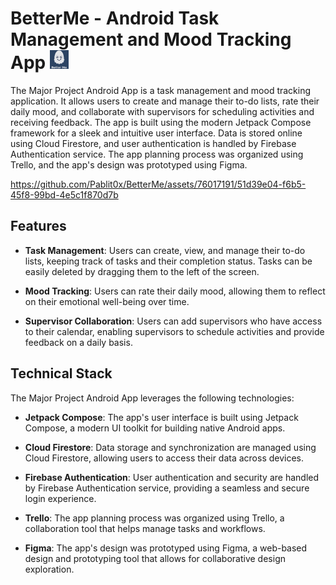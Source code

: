 # BetterMe - Android Task Management and Mood Tracking App <img src="betterMe.jpeg" alt="Logo" width="30" height="30">

The Major Project Android App is a task management and mood tracking application. It allows users to create and manage their to-do lists, rate their daily mood, and collaborate with supervisors for scheduling activities and receiving feedback. The app is built using the modern Jetpack Compose framework for a sleek and intuitive user interface. Data is stored online using Cloud Firestore, and user authentication is handled by Firebase Authentication service. The app planning process was organized using Trello, and the app's design was prototyped using Figma.

https://github.com/Pablit0x/BetterMe/assets/76017191/51d39e04-f6b5-45f8-99bd-4e5c1f870d7b

## Features

- **Task Management**: Users can create, view, and manage their to-do lists, keeping track of tasks and their completion status. Tasks can be easily deleted by dragging them to the left of the screen.

- **Mood Tracking**: Users can rate their daily mood, allowing them to reflect on their emotional well-being over time.

- **Supervisor Collaboration**: Users can add supervisors who have access to their calendar, enabling supervisors to schedule activities and provide feedback on a daily basis.

## Technical Stack

The Major Project Android App leverages the following technologies:

- **Jetpack Compose**: The app's user interface is built using Jetpack Compose, a modern UI toolkit for building native Android apps.

- **Cloud Firestore**: Data storage and synchronization are managed using Cloud Firestore, allowing users to access their data across devices.

- **Firebase Authentication**: User authentication and security are handled by Firebase Authentication service, providing a seamless and secure login experience.

- **Trello**: The app planning process was organized using Trello, a collaboration tool that helps manage tasks and workflows.

- **Figma**: The app's design was prototyped using Figma, a web-based design and prototyping tool that allows for collaborative design exploration.
